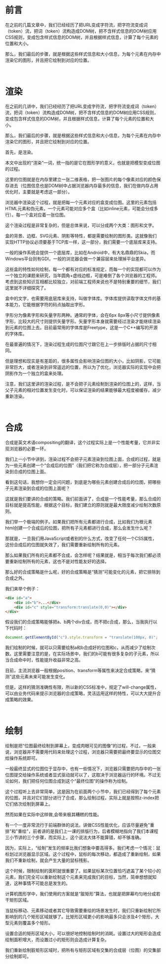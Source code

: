 # 前言

在之前的几篇文章中，我们已经经历了把URL变成字符流，把字符流变成词（token）流，把词（token）流构造成DOM树，把不含样式信息的DOM树应用CSS规则，变成包含样式信息的DOM树，并且根据样式信息，计算了每个元素的位置和大小。

那么，我们最后的步骤，就是根据这些样式信息和大小信息，为每个元素在内存中渲染它的图形，并且把它绘制到对应的位置。

<br/>

# 渲染

在之前的几讲中，我们已经经历了把URL变成字符流，把字符流变成词（token）流，把词（token）流构造成DOM树，把不含样式信息的DOM树应用CSS规则，变成包含样式信息的DOM树，并且根据样式信息，计算了每个元素的位置和大小。

那么，我们最后的步骤，就是根据这些样式信息和大小信息，为每个元素在内存中渲染它的图形，并且把它绘制到对应的位置。

首先，是渲染。

本文中出现的“渲染”一词，统一指的是它在图形学的意义，也就是把模型变成位图的过程。

这里的位图就是在内存里建立一张二维表格，把一张图片的每个像素对应的颜色保存进去（位图信息也是DOM树中占据浏览器内存最多的信息，我们在做内存占用优化时，主要就是考虑这一部分）。

浏览器中渲染这个过程，就是把每一个元素对应的盒变成位图。这里的元素包括HTML元素和伪元素，一个元素可能对应多个盒（比如inline元素，可能会分成多行）。每一个盒对应着一张位图。

这个渲染过程是非常复杂的，但是总体来说，可以分成两个大类：图形和文字。

盒的背景、边框、SVG元素、阴影等特性，都是需要绘制的图形类。这就像我们实现HTTP协议必须要基于TCP库一样，这一部分，我们需要一个底层库来支持。

一般的操作系统会提供一个底层库，比如在Android中，有大名鼎鼎的Skia，而Windows平台则有GDI，一般的浏览器会做一个兼容层来处理掉平台差异。

这些盒的特性如何绘制，每一个都有对应的标准规定，而每一个的实现都可以作为一个独立的课题来研究，当年圆角+虚线边框，可是难倒了各个浏览器的工程师。考虑到这些知识互相都比较独立，对前端工程师来说也不是特别重要的细节，我们这里就不详细探究了。

盒中的文字，也需要用底层库来支持，叫做字体库。字体库提供读取字体文件的基本能力，它能根据字符的码点抽取出字形。

字形分为像素字形和矢量字形两种。通常的字体，会在6px 8px等小尺寸提供像素字形，比较大的尺寸则提供矢量字形。矢量字形本身就需要经过渲染才能继续渲染到元素的位图上去。目前最常用的字体库是Freetype，这是一个C++编写的开源的字体库。

在最普遍的情况下，渲染过程生成的位图尺寸跟它在上一步排版时占据的尺寸相同。

但是理想和现实是有差距的，很多属性会影响渲染位图的大小，比如阴影，它可能非常巨大，或者渲染到非常遥远的位置，所以为了优化，浏览器实际的实现中会把阴影作为一个独立的盒来处理。

注意，我们这里讲的渲染过程，是不会把子元素绘制到渲染的位图上的，这样，当父子元素的相对位置发生变化时，可以保证渲染的结果能够最大程度被缓存，减少重新渲染。

<br/>

# 合成

合成是英文术语compositing的翻译，这个过程实际上是一个性能考量，它并非实现浏览器的必要一环。

我们上一小节中讲到，渲染过程不会把子元素渲染到位图上面，合成的过程，就是为一些元素创建一个“合成后的位图”（我们把它称为合成层），把一部分子元素渲染到合成的位图上面。

看到这句话，我想你一定会问问题，到底是为哪些元素创建合成后的位图，把哪些子元素渲染到合成的位图上面呢？

这就是我们要讲的合成的策略。我们前面讲了，合成是一个性能考量，那么合成的目标就是提高性能，根据这个目标，我们建立的原则就是最大限度减少绘制次数原则。

我们举一个极端的例子。如果我们把所有元素都进行合成，比如我们为根元素html创建一个合成后的位图，把所有子元素都进行合成，那么会发生什么呢？

那就是，一旦我们用JavaScript或者别的什么方式，改变了任何一个CSS属性，这份合成后的位图就失效了，我们需要重新绘制所有的元素。

那么如果我们所有的元素都不合成，会怎样呢？结果就是，相当于每次我们都必须要重新绘制所有的元素，这也不是对性能友好的选择。

那么好的合成策略是什么呢，好的合成策略是“猜测”可能变化的元素，把它排除到合成之外。

我们来举个例子：

```html
<div id="a">
    <div id="b">...</div>
    <div id="c" style="transform:translate(0,0)"></div>
</div>
```

假设我们的合成策略能够把a、b两个div合成，而不把c合成，那么，当我执行以下代码时：

```js
document.getElementById("c").style.transform = "translate(100px, 0)";
```

我们绘制的时候，就可以只需要绘制a和b合成好的位图和c，从而减少了绘制次数。这里需要注意的是，在实际场景中，我们的b可能有很多复杂的子元素，所以当合成命中时，性能提升收益非常之高。

目前，主流浏览器一般根据position、transform等属性来决定合成策略，来“猜测”这些元素未来可能发生变化。

但是，这样的猜测准确性有限，所以新的CSS标准中，规定了will-change属性，可以由业务代码来提示浏览器的合成策略，灵活运用这样的特性，可以大大提升合成策略的效果。

<br/>

# 绘制

绘制是把“位图最终绘制到屏幕上，变成肉眼可见的图像”的过程，不过，一般来说，浏览器并不需要用代码来处理这个过程，浏览器只需要把最终要显示的位图交给操作系统即可。

一般最终显式的位图位于显存中，也有一些情况下，浏览器只需要把内存中的一张位图提交给操作系统或者显式驱动就可以了，这取决于浏览器运行的环境。不过无论如何，我们把任何位图合成到这个“最终位图”的操作称为绘制。

这个过程听上去非常简单，这是因为在前面两个小节中，我们已经得到了每个元素的位图，并且对它们部分进行了合成，那么绘制过程，实际上就是按照z-index把它们依次绘制到屏幕上。

然而如果在实际中这样做,会带来极其糟糕的性能。

有一个一度非常流行于前端群体的说法，讲做CSS性能优化，应该尽量避免"重排"和"重绘"，前者讲的是我们上一课的排版行为，后者模糊地指向了我们本课程三小节讲的三个步骤，而实际上，这个说法大体不能算错，却不够准确。

因为，实际上，“绘制”发生的频率比我们想象中要高得多。我们考虑一个情况：鼠标划过浏览器显示区域。这个过程中，鼠标的每次移动，都造成了重新绘制，如果我们不重新绘制，就会产生大量的鼠标残影。

这个时候，限制绘制的面积就很重要了。如果鼠标某次位置恰巧遮盖了某个较小的元素，我们完全可以重新绘制这个元素来完成我们的目标，当然，简单想想就知道，这种事情不可能总是发生的。

计算机图形学中，我们使用的方案就是“脏矩形”算法，也就是把屏幕均匀地分成若干矩形区域。

当鼠标移动、元素移动或者其它导致需要重绘的场景发生时，我们只重新绘制它所影响到的几个矩形区域就够了。比矩形区域更小的影响最多只会涉及4个矩形，大型元素则覆盖多个矩形。

设置合适的矩形区域大小，可以很好地控制绘制时的消耗。设置过大的矩形会造成绘制面积增大，而设置过小的矩形则会造成计算复杂。

我们重新绘制脏矩形区域时，把所有与矩形区域有交集的合成层（位图）的交集部分绘制即可。